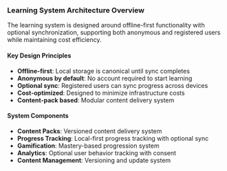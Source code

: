 ### Learning System Architecture Overview

The learning system is designed around offline-first functionality with optional synchronization, supporting both anonymous and registered users while maintaining cost efficiency.

#### Key Design Principles
- **Offline-first**: Local storage is canonical until sync completes
- **Anonymous by default**: No account required to start learning
- **Optional sync**: Registered users can sync progress across devices
- **Cost-optimized**: Designed to minimize infrastructure costs
- **Content-pack based**: Modular content delivery system

#### System Components
- **Content Packs**: Versioned content delivery system
- **Progress Tracking**: Local-first progress tracking with optional sync
- **Gamification**: Mastery-based progression system
- **Analytics**: Optional user behavior tracking with consent
- **Content Management**: Versioning and update system
